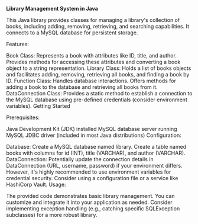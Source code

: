 **Library Management System in Java**

This Java library provides classes for managing a library's collection of books, including adding, removing, retrieving, and searching capabilities. It connects to a MySQL database for persistent storage.

Features:

Book Class:
Represents a book with attributes like ID, title, and author.
Provides methods for accessing these attributes and converting a book object to a string representation.
Library Class:
Holds a list of books objects and facilitates adding, removing, retrieving all books, and finding a book by ID.
Function Class:
Handles database interactions.
Offers methods for adding a book to the database and retrieving all books from it.
DataConnection Class:
Provides a static method to establish a connection to the MySQL database using pre-defined credentials (consider environment variables).
Getting Started

Prerequisites:

Java Development Kit (JDK) installed
MySQL database server running
MySQL JDBC driver (included in most Java distributions)
Configuration:

Database:
Create a MySQL database named library.
Create a table named books with columns for id (INT), title (VARCHAR), and author (VARCHAR).
DataConnection:
Potentially update the connection details in DataConnection (URL, username, password) if your environment differs. However, it's highly recommended to use environment variables for credential security. Consider using a configuration file or a service like HashiCorp Vault.
Usage:

The provided code demonstrates basic library management. You can customize and integrate it into your application as needed.
Consider implementing exception handling (e.g., catching specific SQLException subclasses) for a more robust library.
